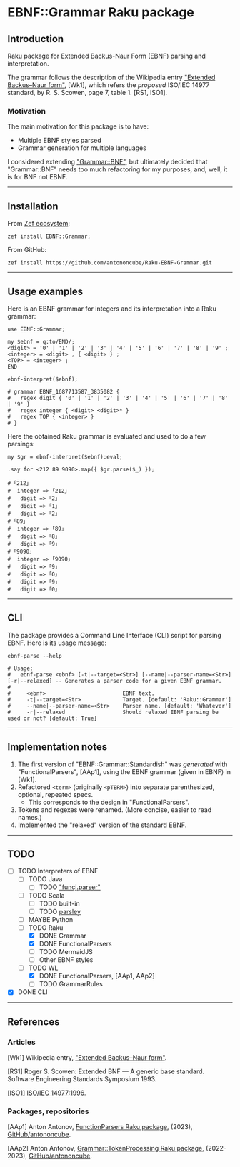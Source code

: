 # EBNF::Grammar Raku package

## Introduction

Raku package for Extended Backus-Naur Form (EBNF) parsing and interpretation.

The grammar follows the description of the Wikipedia entry 
["Extended Backus–Naur form"](https://en.wikipedia.org/wiki/Extended_Backus–Naur_form), [Wk1],
which refers the *proposed* ISO/IEC 14977 standard, by R. S. Scowen, page 7, table 1. [RS1, ISO1].

### Motivation

The main motivation for this package is to have:
- Multiple EBNF styles parsed
- Grammar generation for multiple languages

I considered extending ["Grammar::BNF"](https://raku.land/github:tadzik/Grammar::BNF), 
but ultimately decided that "Grammar::BNF" needs too much refactoring for my purposes,
and, well, it is for BNF not EBNF.


------

## Installation

From [Zef ecosystem](https://raku.land):

```
zef install EBNF::Grammar;
```

From GitHub:

```
zef install https://github.com/antononcube/Raku-EBNF-Grammar.git
```

------

## Usage examples

Here is an EBNF grammar for integers and its interpretation into a Raku grammar:

```perl6
use EBNF::Grammar;

my $ebnf = q:to/END/;
<digit> = '0' | '1' | '2' | '3' | '4' | '5' | '6' | '7' | '8' | '9' ;
<integer> = <digit> , { <digit> } ;
<TOP> = <integer> ;
END

ebnf-interpret($ebnf);
```
```
# grammar EBNF_1687713587_3835082 {
# 	regex digit { '0' | '1' | '2' | '3' | '4' | '5' | '6' | '7' | '8' | '9' }
# 	regex integer { <digit> <digit>* }
# 	regex TOP { <integer> }
# }
```

Here the obtained Raku grammar is evaluated and used to do a few parsings:  

```perl6
my $gr = ebnf-interpret($ebnf):eval;

.say for <212 89 9090>.map({ $gr.parse($_) });
```
```
# ｢212｣
#  integer => ｢212｣
#   digit => ｢2｣
#   digit => ｢1｣
#   digit => ｢2｣
# ｢89｣
#  integer => ｢89｣
#   digit => ｢8｣
#   digit => ｢9｣
# ｢9090｣
#  integer => ｢9090｣
#   digit => ｢9｣
#   digit => ｢0｣
#   digit => ｢9｣
#   digit => ｢0｣
```

------

## CLI

The package provides a Command Line Interface (CLI) script for parsing EBNF. Here is its usage message:

```shell
ebnf-parse --help
```
```
# Usage:
#   ebnf-parse <ebnf> [-t|--target=<Str>] [--name|--parser-name=<Str>] [-r|--relaxed] -- Generates a parser code for a given EBNF grammar.
#   
#     <ebnf>                        EBNF text.
#     -t|--target=<Str>             Target. [default: 'Raku::Grammar']
#     --name|--parser-name=<Str>    Parser name. [default: 'Whatever']
#     -r|--relaxed                  Should relaxed EBNF parsing be used or not? [default: True]
```


------

## Implementation notes

1. The first version of "EBNF::Grammar::Standardish" was *generated* with "FunctionalParsers", [AAp1], using the EBNF grammar (given in EBNF) in [Wk1].
2. Refactored `<term>` (originally `<pTERM>`) into separate parenthesized, optional, repeated specs.
   - This corresponds to the design in "FunctionalParsers". 
3. Tokens and regexes were renamed. (More concise, easier to read names.)
4. Implemented the "relaxed" version of the standard EBNF.

------

## TODO

- [ ] TODO Interpreters of EBNF
    - [ ] TODO Java
        - [ ] TODO ["funcj.parser"](https://github.com/typemeta/funcj/tree/master/parser)
    - [ ] TODO Scala
        - [ ] TODO built-in
        - [ ] TODO [parsley](https://github.com/j-mie6/parsley)
    - [ ] MAYBE Python
    - [ ] TODO Raku
        - [X] DONE Grammar
        - [X] DONE FunctionalParsers
        - [ ] TODO MermaidJS
        - [ ] Other EBNF styles
    - [ ] TODO WL
        - [X] DONE FunctionalParsers, [AAp1, AAp2]
        - [ ] TODO GrammarRules
- [X] DONE CLI

------

## References

### Articles

[Wk1] Wikipedia entry, ["Extended Backus–Naur form"](https://en.wikipedia.org/wiki/Extended_Backus–Naur_form).

[RS1] Roger S. Scowen: Extended BNF — A generic base standard. Software Engineering Standards Symposium 1993.

[ISO1] [ISO/IEC 14977:1996](https://www.iso.org/standard/26153.html).

### Packages, repositories

[AAp1] Anton Antonov,
[FunctionParsers Raku package](https://github.com/antononcube/Raku-FunctionalParsers),
(2023),
[GitHub/antononcube](https://github.com/antononcube).

[AAp2] Anton Antonov,
[Grammar::TokenProcessing Raku package](https://github.com/antononcube/Raku-Grammar-TokenProcessing),
(2022-2023),
[GitHub/antononcube](https://github.com/antononcube).

